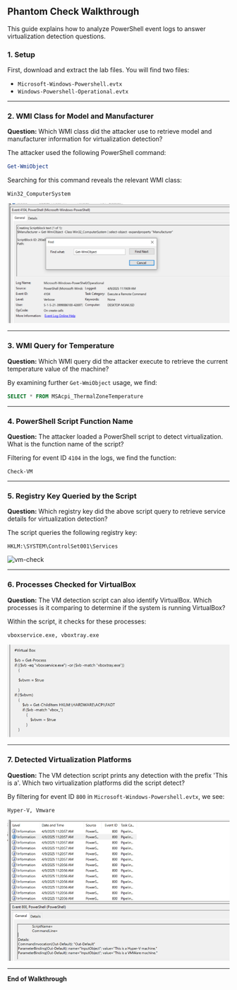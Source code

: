 
## Phantom Check Walkthrough

This guide explains how to analyze PowerShell event logs to answer virtualization detection questions.

### 1. Setup

First, download and extract the lab files. You will find two files:

- `Microsoft-Windows-Powershell.evtx`
- `Windows-Powershell-Operational.evtx`

---

### 2. WMI Class for Model and Manufacturer

**Question:** Which WMI class did the attacker use to retrieve model and manufacturer information for virtualization detection?

The attacker used the following PowerShell command:

```powershell
Get-WmiObject
```

Searching for this command reveals the relevant WMI class:

```plaintext
Win32_ComputerSystem
```

![Get-WmiObject](Get-WmiObject.png)

---

### 3. WMI Query for Temperature

**Question:** Which WMI query did the attacker execute to retrieve the current temperature value of the machine?

By examining further `Get-WmiObject` usage, we find:

```sql
SELECT * FROM MSAcpi_ThermalZoneTemperature
```

---

### 4. PowerShell Script Function Name

**Question:** The attacker loaded a PowerShell script to detect virtualization. What is the function name of the script?

Filtering for event ID `4104` in the logs, we find the function:

```plaintext
Check-VM
```

---

### 5. Registry Key Queried by the Script

**Question:** Which registry key did the above script query to retrieve service details for virtualization detection?

The script queries the following registry key:

```plaintext
HKLM:\SYSTEM\ControlSet001\Services
```

![vm-check](vm-check.png)

---

### 6. Processes Checked for VirtualBox

**Question:** The VM detection script can also identify VirtualBox. Which processes is it comparing to determine if the system is running VirtualBox?

Within the script, it checks for these processes:

```plaintext
vboxservice.exe, vboxtray.exe
```

![Virtual Box](virtualbox.png)

---

### 7. Detected Virtualization Platforms

**Question:** The VM detection script prints any detection with the prefix 'This is a'. Which two virtualization platforms did the script detect?

By filtering for event ID `800` in `Microsoft-Windows-Powershell.evtx`, we see:

```plaintext
Hyper-V, Vmware
```

![event_id_800](eventid_800.png)

---

**End of Walkthrough**